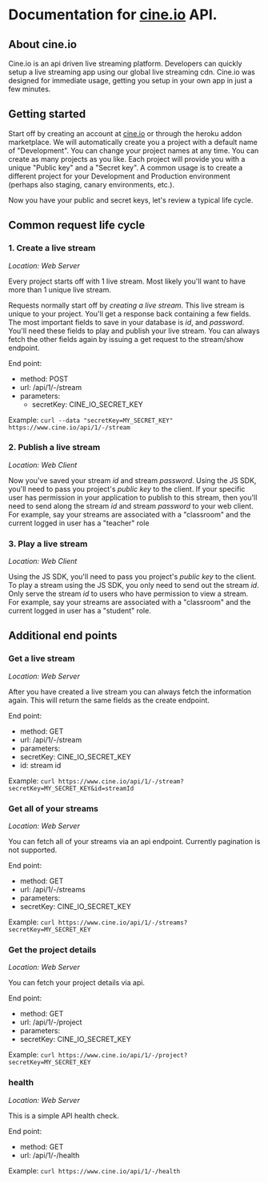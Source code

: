 # Documentation for [cine.io](https://www.cine.io) API.

## About cine.io

Cine.io is an api driven live streaming platform. Developers can quickly setup a live streaming app using our global live streaming cdn. Cine.io was designed for immediate usage, getting you setup in your own app in just a few minutes.

## Getting started

Start off by creating an account at [cine.io](https://www.cine.io) or through the heroku addon marketplace. We will automatically create you a project with a default name of "Development". You can change your project names at any time. You can create as many projects as you like. Each project will provide you with a unique "Public key" and a "Secret key". A common usage is to create a different project for your Development and Production environment (perhaps also staging, canary environments, etc.).

Now you have your public and secret keys, let's review a typical life cycle.

## Common request life cycle

### 1. Create a live stream
*Location: Web Server*

Every project starts off with 1 live stream. Most likely you'll want to have more than 1 unique live stream.

Requests normally start off by *creating a live stream*. This live stream is unique to your project. You'll get a response back containing a few fields. The most important fields to save in your database is *id*, and *password*. You'll need these fields to play and publish your live stream. You can always fetch the other fields again by issuing a get request to the stream/show endpoint.

End point:

* method: POST
* url: /api/1/-/stream
* parameters:
  * secretKey: CINE_IO_SECRET_KEY

Example: `curl --data "secretKey=MY_SECRET_KEY" https://www.cine.io/api/1/-/stream`

### 2. Publish a live stream
*Location: Web Client*

Now you've saved your stream *id* and stream *password*. Using the JS SDK, you'll need to pass you project's *public key* to the client. If your specific user has permission in your application to publish to this stream, then you'll need to send along the stream *id* and stream *password* to your web client. For example, say your streams are associated with a "classroom" and the current logged in user has a "teacher" role

### 3. Play a live stream
*Location: Web Client*

Using the JS SDK, you'll need to pass you project's *public key* to the client. To play a stream using the JS SDK, you only need to send out the stream *id*. Only serve the stream *id* to users who have permission to view a stream. For example, say your streams are associated with a "classroom" and the current logged in user has a "student" role.

## Additional end points

### Get a live stream
*Location: Web Server*

After you have created a live stream you can always fetch the information again. This will return the same fields as the create endpoint.

End point:

* method: GET
* url: /api/1/-/stream
* parameters:
 * secretKey: CINE_IO_SECRET_KEY
 * id: stream id

Example: `curl https://www.cine.io/api/1/-/stream?secretKey=MY_SECRET_KEY&id=streamId`

### Get all of your streams
*Location: Web Server*

You can fetch all of your streams via an api endpoint. Currently pagination is not supported.

End point:

* method: GET
* url: /api/1/-/streams
* parameters:
 * secretKey: CINE_IO_SECRET_KEY

Example: `curl https://www.cine.io/api/1/-/streams?secretKey=MY_SECRET_KEY`

### Get the project details
*Location: Web Server*

You can fetch your project details via api.

End point:

* method: GET
* url: /api/1/-/project
* parameters:
 * secretKey: CINE_IO_SECRET_KEY

Example: `curl https://www.cine.io/api/1/-/project?secretKey=MY_SECRET_KEY`

### health
*Location: Web Server*

This is a simple API health check.

End point:

* method: GET
* url: /api/1/-/health

Example: `curl https://www.cine.io/api/1/-/health`

